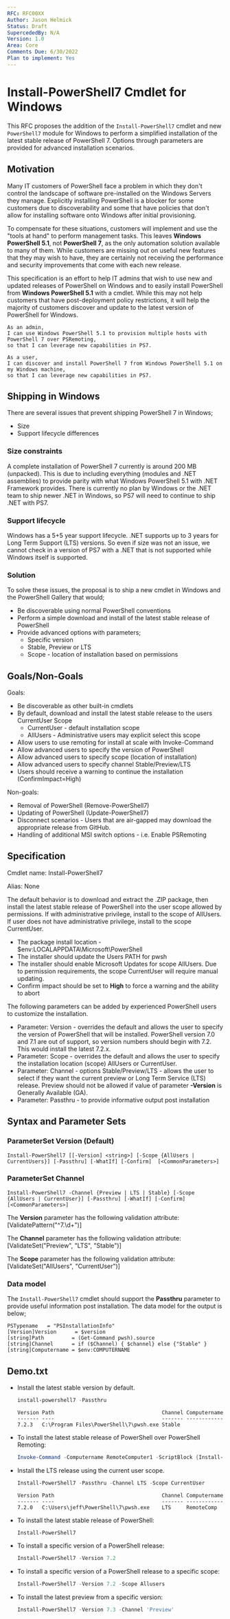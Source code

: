 ```yaml
---
RFC: RFC00XX
Author: Jason Helmick
Status: Draft
SupercededBy: N/A
Version: 1.0
Area: Core
Comments Due: 6/30/2022
Plan to implement: Yes
---
```


# Install-PowerShell7 Cmdlet for Windows

This RFC proposes the addition of the `Install-PowerShell7` cmdlet and new `PowerShell7` module for
Windows to perform a simplified installation of the latest stable release of PowerShell 7. Options
through parameters are provided for advanced installation scenarios.

## Motivation

Many IT customers of PowerShell face a problem in which they don't control the landscape of software
pre-installed on the Windows Servers they manage. Explicitly installing PowerShell is a blocker for
some customers due to discoverability and some that have policies that don't allow for installing
software onto Windows after initial provisioning.

To compensate for these situations, customers will implement and use the "tools at hand" to perform
management tasks. This leaves **Windows PowerShell 5.1**, not **PowerShell 7**, as the only
automation solution available to many of them. While customers are missing out on useful new
features that they may wish to have, they are certainly not receiving the performance and security
improvements that come with each new release.

This specification is an effort to help IT admins that wish to use new and updated releases of
PowerShell on Windows and to easily install PowerShell from **Windows PowerShell 5.1** with a
cmdlet. While this may not help customers that have post-deployment policy restrictions, it will
help the majority of customers discover and update to the latest version of PowerShell for Windows.

```
As an admin,
I can use Windows PowerShell 5.1 to provision multiple hosts with PowerShell 7 over PSRemoting,
so that I can leverage new capabilities in PS7.
```

```
As a user,
I can discover and install PowerShell 7 from Windows PowerShell 5.1 on my Windows machine,
so that I can leverage new capabilities in PS7.
```

## Shipping in Windows

There are several issues that prevent shipping PowerShell 7 in Windows;

- Size
- Support lifecycle differences

### Size constraints

 A complete installation of PowerShell 7 currently is around 200 MB (unpacked). This is due to
 including everything (modules and .NET assemblies) to provide parity with what Windows PowerShell
 5.1 with .NET Framework provides. There is currently no plan by Windows or the .NET team to ship
 newer .NET in Windows, so PS7 will need to continue to ship .NET with PS7.

### Support lifecycle

 Windows has a 5+5 year support lifecycle. .NET supports up to 3 years for Long Term Support (LTS)
 versions. So even if size was not an issue, we cannot check in a version of PS7 with a .NET that is
 not supported while Windows itself is supported.

### Solution

To solve these issues, the proposal is to ship a new cmdlet in Windows and the PowerShell Gallery
that would;

- Be discoverable using normal PowerShell conventions
- Perform a simple download and install of the latest stable release of PowerShell
- Provide advanced options with parameters;
  - Specific version
  - Stable, Preview or LTS
  - Scope - location of installation based on permissions

## Goals/Non-Goals

Goals:

- Be discoverable as other built-in cmdlets
- By default, download and install the latest stable release to the users CurrentUser Scope
  - CurrentUser - default installation scope
  - AllUsers - Administrative users may explicit select this scope
- Allow users to use remoting for install at scale with Invoke-Command
- Allow advanced users to specify the version of PowerShell
- Allow advanced users to specify scope (location of installation)
- Allow advanced users to specify channel Stable/Preview/LTS
- Users should receive a warning to continue the installation (ConfirmImpact=High)

Non-goals:

- Removal of PowerShell (Remove-PowerShell7)
- Updating of PowerShell (Update-PowerShell7)
- Disconnect scenarios - Users that are air-gapped may download the appropriate release from GitHub.
- Handling of additional MSI switch options - i.e. Enable PSRemoting

## Specification

Cmdlet name: Install-PowerShell7

Alias: None

The default behavior is to download and extract the .ZIP package, then install the latest stable
release of PowerShell into the user scope allowed by permissions. If with administrative privilege,
install to the scope of AllUsers. If user does not have administrative privilege, install to the
scope CurrentUser.

- The package install location - $env:LOCALAPPDATA\Microsoft\PowerShell
- The installer should update the Users PATH for pwsh
- The installer should enable Microsoft Updates for scope AllUsers. Due to permission requirements,
  the scope CurrentUser will require manual updating.
- Confirm impact should be set to **High** to force a warning and the ability to abort

The following parameters can be added by experienced PowerShell users to customize the installation.

- Parameter: Version - overrides the default and allows the user to specify the version of
  PowerShell that will be installed. PowerShell version 7.0 and 7.1 are out of support, so version
  numbers should begin with 7.2. This would install the latest 7.2.x.
- Parameter: Scope - overrides the default and allows the user to specify the installation location
  (scope) AllUsers or CurrentUser.
- Parameter: Channel - options Stable/Preview/LTS - allows the user to select if they want the
  current preview or Long Term Service (LTS) release. Preview should not be allowed if value of
  parameter **-Version** is Generally Available (GA).
- Parameter: Passthru - to provide informative output post installation

## Syntax and Parameter Sets

### ParameterSet Version (Default)

```
Install-PowerShell7 [[-Version] <string>] [-Scope {AllUsers | CurrentUsers}] [-Passthru] [-WhatIf] [-Confirm]  [<CommonParameters>]
```

### ParameterSet Channel

```
Install-PowerShell7 -Channel {Preview | LTS | Stable} [-Scope {AllUsers | CurrentUser}] [-Passthru] [-WhatIf] [-Confirm]
[<CommonParameters>]
```

The **Version** parameter has the following validation attribute: [ValidatePattern("^7\.\d+")]

The **Channel** parameter has the following validation attribute: [ValidateSet("Preview", "LTS", "Stable")]

The **Scope** parameter has the following validation attribute: [ValidateSet("AllUsers", "CurrentUser")]

### Data model

The `Install-PowerShell7` cmdlet should support the **Passthru** parameter to provide useful
information post installation. The data model for the output is below;

```output
PSTypename   = "PSInstallationInfo"
[Version]Version      = $version
[string]Path         = (Get-Command pwsh).source
[string]Channel      = if ($Channel) { $channel} else {"Stable" }
[string]Computername = $env:COMPUTERNAME
```

## Demo.txt

- Install the latest stable version by default.

  ```powershell
  install-powershell7 -Passthru
  ```

  ```
  Version Path                                   Channel Computername
  ------- ----                                   ------- ------------
  7.2.3   C:\Program Files\PowerShell\7\pwsh.exe Stable
  ```

- To install the latest stable release of PowerShell over PowerShell Remoting:

  ```powershell
  Invoke-Command -Computername RemoteComputer1 -ScriptBlock {Install-PowerShell7}
  ```

- Install the LTS release using the current user scope.

  ```powershell
  Install-PowerShell7 -Passthru -Channel LTS -Scope CurrentUser
  ```

  ```
  Version Path                                   Channel Computername
  ------- ----                                   ------- ------------
  7.2.0   C:\Users\jeff\PowerShell\7\pwsh.exe    LTS     RemoteComp
  ```

- To install the latest stable release of PowerShell:

  ```powershell
  Install-PowerShell7
  ```

- To install a specific version of a PowerShell release:

  ```powershell
  Install-PowerShell7 -Version 7.2
  ```

- To install a specific version of a PowerShell release to a specific scope:

  ```powershell
  Install-PowerShell7 -Version 7.2 -Scope Allusers
  ```

- To install the latest preview from a specific version:

  ```powershell
  Install-PowerShell7 -Version 7.3 -Channel 'Preview'
  ```
